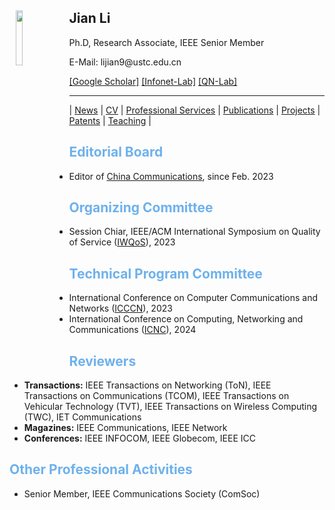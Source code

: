 <body>
  <img align="left" width="15%" height="15%" hspace = 10 src="/homepage/images/Photo-lijian.JPG"/>
    <span>
      <h2 size="8" face="" color="black">Jian Li</h2>
      <p>
        Ph.D, Research Associate, IEEE Senior Member
      </p>
      <p>
        E-Mail: lijian9@ustc.edu.cn
      </p>
      <p>
        <a href="https://scholar.google.com/citations?user=ZuP2MtEAAAAJ&hl=zh-CN">[Google Scholar]</a> <a href="http://if.ustc.edu.cn/member.php">[Infonet-Lab]</a> <a href="https://qnlab-ustc.com/">[QN-Lab]</a>
      </p>
    </span>
</body>

***

| [News](/homepage/) | [CV](/homepage/CV.html) | [Professional Services](/homepage/services.html) | [Publications](/homepage/publications.html) | [Projects](/homepage/projects.html) | [Patents](/homepage/patents.html) | [Teaching](/homepage/teaching.html) |  

## <font color=#6EB1EC>Editorial Board</font>
* Editor of [China Communications](http://www.cic-chinacommunications.cn/EN/column/column12.shtml), since Feb. 2023

## <font color=#6EB1EC>Organizing Committee</font>
* Session Chiar, IEEE/ACM International Symposium on Quality of Service ([IWQoS](https://iwqos2023.ieee-iwqos.org/)), 2023  

## <font color=#6EB1EC>Technical Program Committee</font>
* International Conference on Computer Communications and Networks ([ICCCN](http://www.icccn.org/index.html)), 2023  
* International Conference on Computing, Networking and Communications ([ICNC](http://www.conf-icnc.org/2024/)), 2024  

## <font color=#6EB1EC>Reviewers</font>
* **Transactions:** IEEE Transactions on Networking (ToN), IEEE Transactions on Communications (TCOM), IEEE Transactions on Vehicular Technology (TVT), IEEE Transactions on Wireless Computing (TWC), IET Communications 
* **Magazines:** IEEE Communications, IEEE Network
* **Conferences:** IEEE INFOCOM, IEEE Globecom, IEEE ICC


## <font color=#6EB1EC>Other Professional Activities</font>
* Senior Member, IEEE Communications Society (ComSoc)

